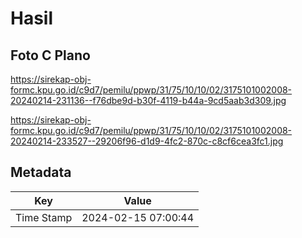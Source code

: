 # Hasil

## Foto C Plano

https://sirekap-obj-formc.kpu.go.id/c9d7/pemilu/ppwp/31/75/10/10/02/3175101002008-20240214-231136--f76dbe9d-b30f-4119-b44a-9cd5aab3d309.jpg

https://sirekap-obj-formc.kpu.go.id/c9d7/pemilu/ppwp/31/75/10/10/02/3175101002008-20240214-233527--29206f96-d1d9-4fc2-870c-c8cf6cea3fc1.jpg


## Metadata

| Key        | Value               |
| ---------- | ------------------- |
| Time Stamp | 2024-02-15 07:00:44 |



